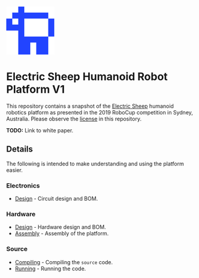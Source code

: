 ![Electric Sheep](source/doc/logo.png)

# Electric Sheep Humanoid Robot Platform V1

This repository contains a snapshot of the
[Electric Sheep](https://humanoid.science) humanoid robotics platform as
presented in the 2019 RoboCup competition in Sydney, Australia. Please observe
the [license](LICENSE) in this repository.

**TODO:** Link to white paper.

## Details

The following is intended to make understanding and using the platform easier.

### Electronics

* [Design](docs/design-pcb.md) - Circuit design and BOM.

### Hardware

* [Design](docs/design-hw.md) - Hardware design and BOM.
* [Assembly](docs/assembly-hw.md) - Assembly of the platform.

### Source

* [Compiling](docs/compiling.md) - Compiling the `source` code.
* [Running](docs/running.md) - Running the code.
